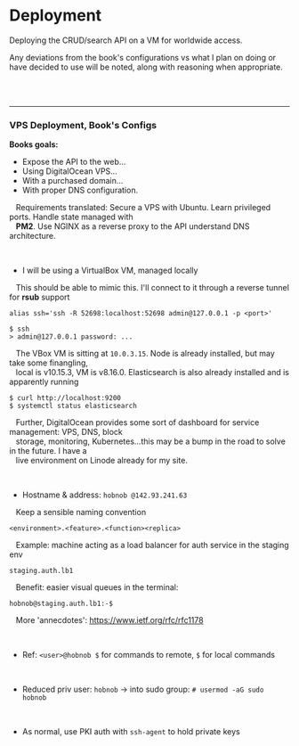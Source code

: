 # Deployment

Deploying the CRUD/search API on a VM for worldwide access.

Any deviations from the book's configurations vs what I plan on doing or have
decided to use will be noted, along with reasoning when appropriate.

<br><br>



--------------------------------------------------------------------------------
### VPS Deployment, Book's Configs

__Books goals:__

- Expose the API to the web...
- Using DigitalOcean VPS...
- With a purchased domain...
- With proper DNS configuration.

&nbsp;&nbsp; Requirements translated: Secure a VPS with Ubuntu. Learn privileged ports. Handle state managed with<br>
&nbsp;&nbsp;  __PM2__. Use NGINX as a reverse proxy to the API understand DNS architecture.

<br>


- I will be using a VirtualBox VM, managed locally

&nbsp;&nbsp; This should be able to mimic this. I'll connect to it through a reverse tunnel for __rsub__ support

  ```
  alias ssh='ssh -R 52698:localhost:52698 admin@127.0.0.1 -p <port>'

  $ ssh
  > admin@127.0.0.1 password: ...
  ```

&nbsp;&nbsp; The VBox VM is sitting at `10.0.3.15`. Node is already installed, but may take some finangling, <br>
&nbsp;&nbsp; local is v10.15.3, VM is v8.16.0. Elasticsearch is also already installed and is apparently running

  ```
  $ curl http://localhost:9200
  $ systemctl status elasticsearch
  ```

&nbsp;&nbsp; Further, DigitalOcean provides some sort of dashboard for service management: VPS, DNS, block <br>
&nbsp;&nbsp; storage, monitoring, Kubernetes...this may be a bump in the road to solve in the future. I have a  <br>
&nbsp;&nbsp; live environment on Linode already for my site.

<br>


- Hostname & address: `hobnob @142.93.241.63`

&nbsp;&nbsp; Keep a sensible naming convention

  ```
  <environment>.<feature>.<function><replica>
  ```

&nbsp;&nbsp; Example: machine acting as a load balancer for auth service in the staging env

  ```
  staging.auth.lb1
  ```

&nbsp;&nbsp; Benefit: easier visual queues in the terminal:

  ```
  hobnob@staging.auth.lb1:-$
  ```

&nbsp;&nbsp; More 'annecdotes': https://www.ietf.org/rfc/rfc1178

<br>


- Ref: `<user>@hobnob $` for commands to remote, `$` for local commands

<br>


- Reduced priv user: `hobnob` -> into sudo group: `# usermod -aG sudo hobnob`

<br>


- As normal, use PKI auth with `ssh-agent` to hold private keys

